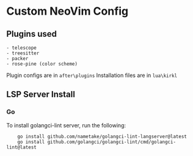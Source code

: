 # Custom NeoVim Config

## Plugins used
    - telescope
    - treesitter
    - packer
    - rose-pine (color scheme)

Plugin configs are in `after\plugins`
Installation files are in `lua\kirkl`

## LSP Server Install

### Go
To install golangci-lint server, run the following: 
```
    go install github.com/nametake/golangci-lint-langserver@latest
    go install github.com/golangci/golangci-lint/cmd/golangci-lint@latest
```

